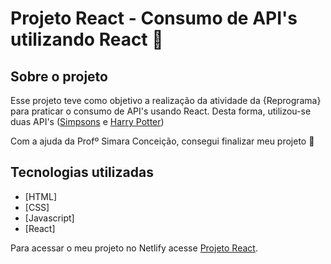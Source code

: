 # Projeto React - Consumo de API's utilizando React :purple_heart:

## Sobre o projeto
Esse projeto teve como objetivo a realização da atividade da {Reprograma} para praticar o consumo de API's usando React.
Desta forma, utilizou-se duas API's ([Simpsons](https://simpsons-quotes-api.herokuapp.com/quotes) e [Harry Potter](https://hp-api.herokuapp.com/api/characters))

Com a ajuda da Profº Simara Conceição, consegui finalizar meu projeto :purple_heart: 

## Tecnologias utilizadas

   * [HTML]
   * [CSS]
   * [Javascript]
   * [React]
     
Para acessar o meu projeto no Netlify acesse [Projeto React](https://projeto-simpsons.netlify.app/).
